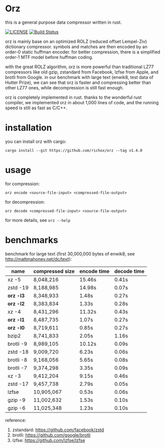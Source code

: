 Orz
===
this is a general purpose data compressor written in rust.

[![LICENSE](https://img.shields.io/badge/license-MIT-000000.svg)](https://github.com/richox/orz/blob/master/LICENSE)
[![Build Status](https://travis-ci.org/richox/orz.svg?branch=master)](https://travis-ci.org/richox/orz)

orz is mainly base on an optimized ROLZ (reduced offset Lempel-Ziv) dictionary compressor. symbols and matches are then encoded by an order-0 static huffman encoder. for better compression, there is a simplified order-1 MTF model before huffman coding.

with the great ROLZ algorithm, orz is more powerful than traditional LZ77 compressors like old gzip, zstandard from Facebook, lzfse from Apple, and brotli from Google. in our benchmark with large text (enwik8, test data of Hutter Prize), we can see that orz is faster and compressing better than other LZ77 ones, while decompression is still fast enough.

orz is completely implemented in rust. thanks to the wonderful rust compiler, we implemented orz in about 1,000 lines of code, and the running speed is still as fast as C/C++.

installation
============
you can install orz with cargo:

    cargo install --git https://github.com/richox/orz --tag v1.4.0

usage
=====

for compression:

    orz encode <source-file-input> <compressed-file-output>

for decompression:

    orz decode <compressed-file-input> <source-file-output>

for more details, see `orz --help`

benchmarks
==========
benchmark for large text (first 30,000,000 bytes of enwik8, see http://mattmahoney.net/dc/text):

| name        | compressed size | encode time | decode time |
|-------------|-----------------|-------------|-------------|
| xz -5       | 8,048,216       | 15.46s      | 0.41s       |
| zstd -19    | 8,188,985       | 14.98s      | 0.07s       |
| **orz -l3** | 8,348,933       | 1.48s       | 0.27s       |
| **orz -l2** | 8,383,834       | 1.33s       | 0.28s       |
| xz -4       | 8,431,296       | 11.32s      | 0.43s       |
| **orz -l1** | 8,487,735       | 1.07s       | 0.27s       |
| **orz -l0** | 8,719,611       | 0.85s       | 0.27s       |
| bzip2       | 8,741,833       | 2.05s       | 1.16s       |
| brotli -9   | 8,989,105       | 10.12s      | 0.09s       |
| zstd -18    | 9,009,720       | 6.23s       | 0.06s       |
| brotli -8   | 9,168,056       | 5.65s       | 0.08s       |
| brotli -7   | 9,374,298       | 3.35s       | 0.09s       |
| xz -3       | 9,412,204       | 9.15s       | 0.46s       |
| zstd -17    | 9,457,738       | 2.79s       | 0.05s       |
| lzfse       | 10,905,067      | 0.53s       | 0.06s       |
| gzip -9     | 11,002,632      | 1.53s       | 0.10s       |
| gzip -6     | 11,025,348      | 1.23s       | 0.10s       |

reference:
1. zstandard: https://github.com/facebook/zstd
2. brotli: https://github.com/google/brotli
3. lzfse: https://github.com/lzfse/lzfse
